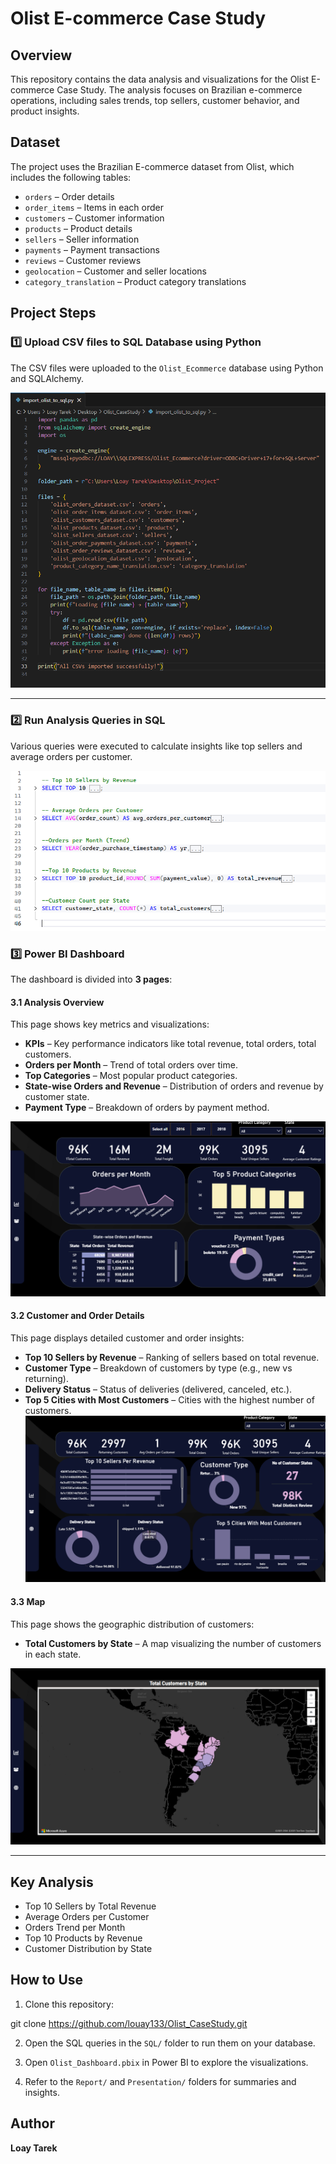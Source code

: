 # Olist E-commerce Case Study

## Overview
This repository contains the data analysis and visualizations for the Olist E-commerce Case Study. The analysis focuses on Brazilian e-commerce operations, including sales trends, top sellers, customer behavior, and product insights.

## Dataset
The project uses the Brazilian E-commerce dataset from Olist, which includes the following tables:

- `orders` – Order details
- `order_items` – Items in each order
- `customers` – Customer information
- `products` – Product details
- `sellers` – Seller information
- `payments` – Payment transactions
- `reviews` – Customer reviews
- `geolocation` – Customer and seller locations
- `category_translation` – Product category translations

## Project Steps

### 1️⃣ Upload CSV files to SQL Database using Python

The CSV files were uploaded to the `Olist_Ecommerce` database using Python and SQLAlchemy.

![Upload CSV](Images/Python.png)

---

### 2️⃣ Run Analysis Queries in SQL

Various queries were executed to calculate insights like top sellers and average orders per customer.

![SQL Tables](Images/SQL.png)

### 3️⃣ Power BI Dashboard

The dashboard is divided into **3 pages**:

#### 3.1 Analysis Overview
This page shows key metrics and visualizations:

- **KPIs** – Key performance indicators like total revenue, total orders, total customers.  
- **Orders per Month** – Trend of total orders over time.  
- **Top Categories** – Most popular product categories.  
- **State-wise Orders and Revenue** – Distribution of orders and revenue by customer state.  
- **Payment Type** – Breakdown of orders by payment method.

![Analysis Overview](Images/Sales_Overview.png)

#### 3.2 Customer and Order Details
This page displays detailed customer and order insights:

- **Top 10 Sellers by Revenue** – Ranking of sellers based on total revenue.  
- **Customer Type** – Breakdown of customers by type (e.g., new vs returning).  
- **Delivery Status** – Status of deliveries (delivered, canceled, etc.).  
- **Top 5 Cities with Most Customers** – Cities with the highest number of customers.
![Customer and Order Details](Images/Customers_and_Orders_Details.png)

#### 3.3 Map
This page shows the geographic distribution of customers:

- **Total Customers by State** – A map visualizing the number of customers in each state.


![Map](Images/ap.png)

---


## Key Analysis

- Top 10 Sellers by Total Revenue
- Average Orders per Customer
- Orders Trend per Month
- Top 10 Products by Revenue
- Customer Distribution by State

## How to Use

1. Clone this repository:

git clone https://github.com/louay133/Olist_CaseStudy.git

2. Open the SQL queries in the `SQL/` folder to run them on your database.

3. Open `Olist_Dashboard.pbix` in Power BI to explore the visualizations.

4. Refer to the `Report/` and `Presentation/` folders for summaries and insights.

## Author
**Loay Tarek**

